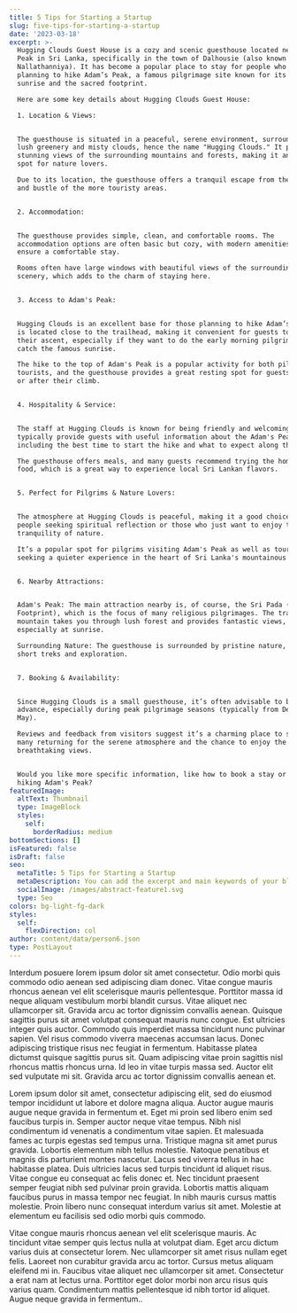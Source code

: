 ```yaml
---
title: 5 Tips for Starting a Startup
slug: five-tips-for-starting-a-startup
date: '2023-03-18'
excerpt: >-
  Hugging Clouds Guest House is a cozy and scenic guesthouse located near Adam's
  Peak in Sri Lanka, specifically in the town of Dalhousie (also known as
  Nallathanniya). It has become a popular place to stay for people who are
  planning to hike Adam’s Peak, a famous pilgrimage site known for its stunning
  sunrise and the sacred footprint.

  Here are some key details about Hugging Clouds Guest House:

  1. Location & Views:


  The guesthouse is situated in a peaceful, serene environment, surrounded by
  lush greenery and misty clouds, hence the name "Hugging Clouds." It provides
  stunning views of the surrounding mountains and forests, making it an ideal
  spot for nature lovers.

  Due to its location, the guesthouse offers a tranquil escape from the hustle
  and bustle of the more touristy areas.


  2. Accommodation:


  The guesthouse provides simple, clean, and comfortable rooms. The
  accommodation options are often basic but cozy, with modern amenities to
  ensure a comfortable stay.

  Rooms often have large windows with beautiful views of the surrounding
  scenery, which adds to the charm of staying here.


  3. Access to Adam's Peak:


  Hugging Clouds is an excellent base for those planning to hike Adam’s Peak. It
  is located close to the trailhead, making it convenient for guests to start
  their ascent, especially if they want to do the early morning pilgrimage to
  catch the famous sunrise.

  The hike to the top of Adam's Peak is a popular activity for both pilgrims and
  tourists, and the guesthouse provides a great resting spot for guests before
  or after their climb.


  4. Hospitality & Service:


  The staff at Hugging Clouds is known for being friendly and welcoming. They
  typically provide guests with useful information about the Adam's Peak trek,
  including the best time to start the hike and what to expect along the way.

  The guesthouse offers meals, and many guests recommend trying the home-cooked
  food, which is a great way to experience local Sri Lankan flavors.


  5. Perfect for Pilgrims & Nature Lovers:


  The atmosphere at Hugging Clouds is peaceful, making it a good choice for
  people seeking spiritual reflection or those who just want to enjoy the
  tranquility of nature.

  It’s a popular spot for pilgrims visiting Adam's Peak as well as tourists
  seeking a quieter experience in the heart of Sri Lanka's mountainous terrain.


  6. Nearby Attractions:


  Adam's Peak: The main attraction nearby is, of course, the Sri Pada (Sacred
  Footprint), which is the focus of many religious pilgrimages. The trail up the
  mountain takes you through lush forest and provides fantastic views,
  especially at sunrise.

  Surrounding Nature: The guesthouse is surrounded by pristine nature, ideal for
  short treks and exploration.


  7. Booking & Availability:


  Since Hugging Clouds is a small guesthouse, it’s often advisable to book in
  advance, especially during peak pilgrimage seasons (typically from December to
  May).

  Reviews and feedback from visitors suggest it’s a charming place to stay, with
  many returning for the serene atmosphere and the chance to enjoy the
  breathtaking views.


  Would you like more specific information, like how to book a stay or tips for
  hiking Adam's Peak?
featuredImage:
  altText: Thumbnail
  type: ImageBlock
  styles:
    self:
      borderRadius: medium
bottomSections: []
isFeatured: false
isDraft: false
seo:
  metaTitle: 5 Tips for Starting a Startup
  metaDescription: You can add the excerpt and main keywords of your blog post here.
  socialImage: /images/abstract-feature1.svg
  type: Seo
colors: bg-light-fg-dark
styles:
  self:
    flexDirection: col
author: content/data/person6.json
type: PostLayout
---
```


Interdum posuere lorem ipsum dolor sit amet consectetur. Odio morbi quis commodo odio aenean sed adipiscing diam donec. Vitae congue mauris rhoncus aenean vel elit scelerisque mauris pellentesque. Porttitor massa id neque aliquam vestibulum morbi blandit cursus. Vitae aliquet nec ullamcorper sit. Gravida arcu ac tortor dignissim convallis aenean. Quisque sagittis purus sit amet volutpat consequat mauris nunc congue. Est ultricies integer quis auctor. Commodo quis imperdiet massa tincidunt nunc pulvinar sapien. Vel risus commodo viverra maecenas accumsan lacus. Donec adipiscing tristique risus nec feugiat in fermentum. Habitasse platea dictumst quisque sagittis purus sit. Quam adipiscing vitae proin sagittis nisl rhoncus mattis rhoncus urna. Id leo in vitae turpis massa sed. Auctor elit sed vulputate mi sit. Gravida arcu ac tortor dignissim convallis aenean et.

Lorem ipsum dolor sit amet, consectetur adipiscing elit, sed do eiusmod tempor incididunt ut labore et dolore magna aliqua. Auctor augue mauris augue neque gravida in fermentum et. Eget mi proin sed libero enim sed faucibus turpis in. Semper auctor neque vitae tempus. Nibh nisl condimentum id venenatis a condimentum vitae sapien. Et malesuada fames ac turpis egestas sed tempus urna. Tristique magna sit amet purus gravida. Lobortis elementum nibh tellus molestie. Natoque penatibus et magnis dis parturient montes nascetur. Lacus sed viverra tellus in hac habitasse platea. Duis ultricies lacus sed turpis tincidunt id aliquet risus. Vitae congue eu consequat ac felis donec et. Nec tincidunt praesent semper feugiat nibh sed pulvinar proin gravida. Lobortis mattis aliquam faucibus purus in massa tempor nec feugiat. In nibh mauris cursus mattis molestie. Proin libero nunc consequat interdum varius sit amet. Molestie at elementum eu facilisis sed odio morbi quis commodo.

Vitae congue mauris rhoncus aenean vel elit scelerisque mauris. Ac tincidunt vitae semper quis lectus nulla at volutpat diam. Eget arcu dictum varius duis at consectetur lorem. Nec ullamcorper sit amet risus nullam eget felis. Laoreet non curabitur gravida arcu ac tortor. Cursus metus aliquam eleifend mi in. Faucibus vitae aliquet nec ullamcorper sit amet. Consectetur a erat nam at lectus urna. Porttitor eget dolor morbi non arcu risus quis varius quam. Condimentum mattis pellentesque id nibh tortor id aliquet. Augue neque gravida in fermentum..
